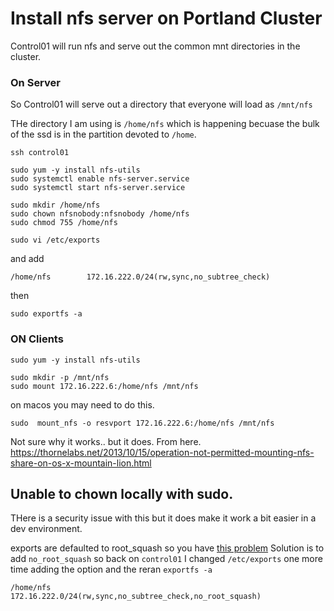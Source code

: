 # Install nfs server on Portland Cluster

Control01 will run nfs and serve out the common mnt directories in the cluster. 


### On Server

So Control01 will serve out a directory that everyone will load as  `/mnt/nfs`

THe directory I am using is `/home/nfs` which is happening becuase the bulk of 
the ssd is in the partition devoted to `/home`.

    ssh control01
    
    sudo yum -y install nfs-utils
    sudo systemctl enable nfs-server.service
    sudo systemctl start nfs-server.service
    
    sudo mkdir /home/nfs
    sudo chown nfsnobody:nfsnobody /home/nfs
    sudo chmod 755 /home/nfs
    
    sudo vi /etc/exports
    
and add
    
    /home/nfs        172.16.222.0/24(rw,sync,no_subtree_check)

then
    
    sudo exportfs -a
    

### ON Clients
    
    sudo yum -y install nfs-utils
    
    sudo mkdir -p /mnt/nfs
    sudo mount 172.16.222.6:/home/nfs /mnt/nfs

 on macos you may need to do this.

    sudo  mount_nfs -o resvport 172.16.222.6:/home/nfs /mnt/nfs

Not sure why it works.. but it does.  From here. https://thornelabs.net/2013/10/15/operation-not-permitted-mounting-nfs-share-on-os-x-mountain-lion.html

## Unable to chown locally with sudo. 

THere is a security issue with this but it does make it work a bit easier in a dev 
environment. 

exports are defaulted to root_squash so you have 
[this problem](http://serverfault.com/questions/212178/chown-on-a-mounted-nfs-partition-gives-operation-not-permitted)
Solution is to add `no_root_squash`  so 
back on `control01` I changed `/etc/exports` one more time adding the option 
and the reran `exportfs -a`

    /home/nfs        172.16.222.0/24(rw,sync,no_subtree_check,no_root_squash)